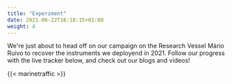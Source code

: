 ```yaml
---
title: "Experiment"
date: 2021-06-22T16:18:15+01:00
weight: 4
---
```


We're just about to head off on our campaign on the Research Vessel Mário Ruivo to recover the instruments we deployend in 2021.  Follow our progress with the live tracker below, and check out our blogs and videos!

{{< marinetraffic >}}
